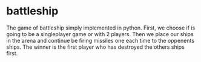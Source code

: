 # battleship
The game of battleship simply implemented in python. First, we choose if is going to be a singleplayer game or with 2 players. Then we place our ships in the arena and continue be firing missiles one each time to the oppenents ships. The winner is the first player who has destroyed the others ships first.
